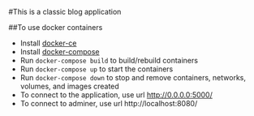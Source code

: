 #This is a classic blog application

##To use docker containers

- Install [docker-ce](https://docs.docker.com/install/linux/docker-ce/ubuntu/)
- Install [docker-compose](https://docs.docker.com/compose/install/)
- Run `docker-compose build` to build/rebuild containers 
- Run `docker-compose up` to start the containers
- Run `docker-compose down` to stop and remove  containers, networks, volumes, and images created
- To connect to the application, use url http://0.0.0.0:5000/
- To connect to adminer, use url http://localhost:8080/